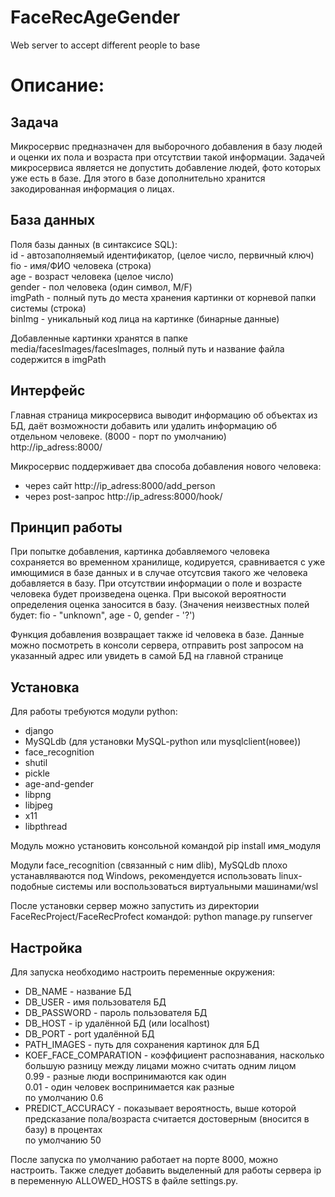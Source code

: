 # FaceRecAgeGender
 Web server to accept different people to base  

# Описание:
## Задача
Микросервис предназначен для выборочного добавления в базу людей и оценки их пола и возраста при отсутствии такой информации. Задачей микросервиса является не допустить добавление людей, фото которых уже есть в базе. Для этого в базе дополнительно хранится закодированная информация о лицах. 

## База данных
Поля базы данных (в синтаксисе SQL):  
id - автозаполняемый идентификатор, (целое число, первичный ключ)  
fio - имя/ФИО человека (строка)  
age - возраст человека (целое число)  
gender - пол человека (один символ, М/F)  
imgPath - полный путь до места хранения картинки от корневой папки системы (строка)  
binImg - уникальный код лица на картинке (бинарные данные)  

Добавленные картинки хранятся в папке media/facesImages/facesImages, полный путь и название файла содержится в imgPath

## Интерфейс
Главная страница микросервиса выводит информацию об объектах из БД, даёт возможности добавить или удалить информацию об отдельном человеке. (8000 - порт по умолчанию)  
http://ip_adress:8000/

Микросервис поддерживает два способа добавления нового человека:
- через сайт http://ip_adress:8000/add_person
- через post-запрос http://ip_adress:8000/hook/

## Принцип работы
При попытке добавления, картинка добавляемого человека сохраняется во временном хранилище, кодируется, сравнивается с уже имющимися в базе данных и в случае отсутсвия такого же человека добавляется в базу.
При отсутствии информации о поле и возрасте человека будет произведена оценка. При высокой вероятности определения оценка заносится в базу.
(Значения неизвестных полей будет: fio - "unknown", age - 0, gender - '?')

Функция добавления возвращает также id человека в базе. Данные можно посмотреть в консоли сервера, отправить post запросом на указанный адрес или увидеть в самой БД на главной странице

## Установка  
Для работы требуются модули python:  
- django
- MySQLdb (для установки MySQL-python или mysqlclient(новее))
- face_recognition
- shutil
- pickle
- age-and-gender
- libpng
- libjpeg
- x11
- libpthread

Модуль можно установить консольной командой pip install имя_модуля

Модули face_recognition (связанный с ним dlib), MySQLdb плохо устанавляваются под Windows, рекомендуется использовать linux-подобные системы или воспользоваться виртуальными машинами/wsl

После установки сервер можно запустить из директории FaceRecProject/FaceRecProfect командой:
python manage.py runserver

## Настройка
Для запуска необходимо настроить переменные окружения:
- DB_NAME - название БД
- DB_USER - имя пользователя БД
- DB_PASSWORD - пароль пользователя БД
- DB_HOST - ip удалённой БД (или localhost)
- DB_PORT - port удалённой БД
- PATH_IMAGES - путь для сохранения картинок для БД
- KOEF_FACE_COMPARATION - коэффициент распознавания, насколько большую разницу между лицами можно считать одним лицом  
0.99 - разные люди воспринимаются как один  
0.01 - один человек воспринимается как разные  
по умолчанию 0.6  
 - PREDICT_ACCURACY - показывает вероятность, выше которой предсказание пола/возраста считается достоверным (вносится в базу) в процентах  
по умолчанию 50  

После запуска по умолчанию работает на порте 8000, можно настроить. Также следует добавить выделенный для работы сервера ip в переменную ALLOWED_HOSTS в файле settings.py. 
